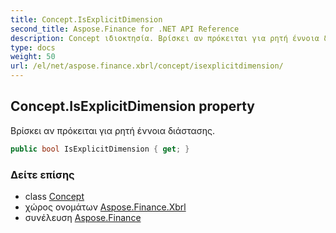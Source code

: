 ```yaml
---
title: Concept.IsExplicitDimension
second_title: Aspose.Finance for .NET API Reference
description: Concept ιδιοκτησία. Βρίσκει αν πρόκειται για ρητή έννοια διάστασης.
type: docs
weight: 50
url: /el/net/aspose.finance.xbrl/concept/isexplicitdimension/
---
```

## Concept.IsExplicitDimension property

Βρίσκει αν πρόκειται για ρητή έννοια διάστασης.

```csharp
public bool IsExplicitDimension { get; }
```

### Δείτε επίσης

* class [Concept](../)
* χώρος ονομάτων [Aspose.Finance.Xbrl](../../concept/)
* συνέλευση [Aspose.Finance](../../../)


